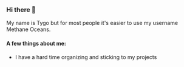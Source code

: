 ### Hi there 👋
My name is Tygo but for most people it's easier to use my username Methane Oceans.

#### A few things about me:
- I have a hard time organizing and sticking to my projects

<!--
**MethaneOceans/MethaneOceans** is a ✨ _special_ ✨ repository because its `README.md` (this file) appears on your GitHub profile.

Here are some ideas to get you started:

- 🔭 I’m currently working on ...
- 🌱 I’m currently learning ...
- 👯 I’m looking to collaborate on ...
- 🤔 I’m looking for help with ...
- 💬 Ask me about ...
- 📫 How to reach me: ...
- 😄 Pronouns: ...
- ⚡ Fun fact: ...
-->

